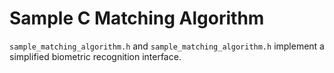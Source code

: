# Sample C Matching Algorithm

`sample_matching_algorithm.h` and `sample_matching_algorithm.h` implement a simplified biometric recognition interface.